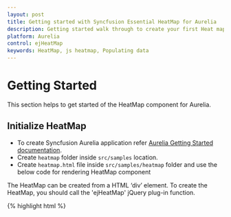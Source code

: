 ```yaml
---
layout: post
title: Getting started with Syncfusion Essential HeatMap for Aurelia
description: Getting started walk through to create your first Heat map.
platform: Aurelia
control: ejHeatMap
keywords: HeatMap, js heatmap, Populating data
---
```


# Getting Started

This section helps to get started of the HeatMap component for Aurelia. 

## Initialize HeatMap
* To create Syncfusion Aurelia application refer [Aurelia Getting Started documentation](https://help.syncfusion.com/aurelia/overview#getting-started).
* Create `heatmap` folder inside `src/samples` location.
* Create `heatmap.html` file inside  `src/samples/heatmap` folder and use the below code for rendering HeatMap component 

The HeatMap can be created from a HTML ‘div’ element. To create the HeatMap, you should call the 'ejHeatMap' jQuery plug-in function.

{% highlight html %}

<template>
    <div>
        <ej-heat-map e-width="100%" id="heatmap"
                     e-color-mapping-collection.bind="colorMappingCollection"
                     e-is-responsive="true"
                     e-items-source.bind="itemsSource"
                     e-items-mapping.bind="itemsMapping">
        </ej-heat-map>
    </div>
			
{% endhighlight %}

### Prepare and Populate data

Populate product information in a collection called `ItemsSource`.

### Map data into HeatMap

Now data is ready, next we need to configure data source and map rows and columns to visualize. For that, need to prepare `ItemsMapping` add it in resource and set items source and mapping.
Next we can configure color range for these values using color mapping and also configure items mapping based on items source.

* Create `heatmap.js` file inside `src/samples/heatmap` folder with below code snippet.

{% highlight javascript %}

export class BasicUse {
    constructor() {
        let itemSource = [];
        let columns = ["Vegie-spread", "Tofuaa", "Alice Mutton", "Konbu", "Fltemysost", "Perth Pasties", "Boston Crab Meat", "Raclette Courdavault"]
        for (var i = 0; i < columns.length; i++) {
            for (var j = 0; j < 8; j++) {
                var value = Math.floor((Math.random() * 100) + 1);
                itemSource.push({ ProductName: columns[i], Year: "Y"+(2011 + j), Value: value })
            }
        }; 
        let colorMappingCollection = [
          { value: 0, color: '#8ec8f8', label: { text: '0' } },
          { value: 100, color: '#0d47a1', label: { text: '100' } }
        ];
        this.colorMappingCollection = colorMappingCollection;
        this.itemsMapping = {
            column: { 'propertyName': 'ProductName', 'displayName': 'Product Name' },
            row: { 'propertyName': 'Year', 'displayName': 'Year' },
            value: { 'propertyName': 'Value' },
            columnMapping: [
                { 'propertyName': columns[0], 'displayName': columns[0] },
                { 'propertyName': columns[1], 'displayName': columns[1] },
                { 'propertyName': columns[2], 'displayName': columns[2] },
                { 'propertyName': columns[3], 'displayName': columns[3] },
                { 'propertyName': columns[4], 'displayName': columns[4] },
                { 'propertyName': columns[5], 'displayName': columns[5] },
                { 'propertyName': columns[6], 'displayName': columns[6] },
                { 'propertyName': columns[7], 'displayName': columns[7] },

            ],
            headerMapping: { 'propertyName': 'Year', 'displayName': 'Year' }
        };
        this.itemsSource = itemSource;
    }
}

{% endhighlight %}

![](Getting-Started_images/Getting-Started_img1.png)

## Initialize Legend

A legend control is used to represent range value in a gradient, create a legend with the same color mapping as shown below.
 
{% highlight html %}

<template>
    <div>
        <ej-heat-map-legend style="margin: 0 auto; text-align: center;" 
            id="heatmap_legend"
            e-height="50px"
            e-width="75%"
            e-showlabel="true"
            e-color-mapping-collection.bind="colorMappingCollection">
        </ej-heat-map-legend>
    </div>
</template>

{% endhighlight %}

{% highlight javascript %}
 
export class BasicUse {
    constructor() {
      let colorMappingCollection = [
        { value: 0, color: '#8ec8f8', label: { text: '0' } },
        { value: 100, color: '#0d47a1', label: { text: '100' } }
      ];
      this.colorMappingCollection = colorMappingCollection;
    }
}

{% endhighlight %}

![](Getting-Started_images/Getting-Started_img2.png)